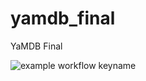 # yamdb_final
YaMDB Final


![example workflow](https://github.com/mutedop/yamdb_final/actions/workflows/yamdb_workflow.yml/badge.svg)
keyname
